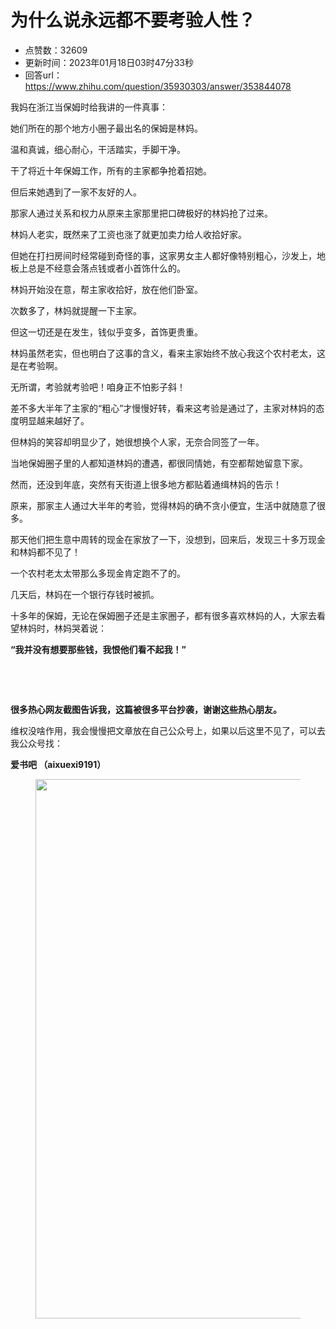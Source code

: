 # 为什么说永远都不要考验人性？
- 点赞数：32609
- 更新时间：2023年01月18日03时47分33秒
- 回答url：https://www.zhihu.com/question/35930303/answer/353844078
<body>
 <p></p><a data-draft-node="block" data-draft-type="ad-link-card" data-ad-id="fee_8613a831374f3c3fd0795d26a71ced8a"></a>
 <p></p>
 <p data-pid="9j-FuHtD">我妈在浙江当保姆时给我讲的一件真事：</p>
 <p data-pid="BDoDlqSM">她们所在的那个地方小圈子最出名的保姆是林妈。</p>
 <p data-pid="soU6XSyb">温和真诚，细心耐心，干活踏实，手脚干净。</p>
 <p data-pid="3vWc24-_">干了将近十年保姆工作，所有的主家都争抢着招她。</p>
 <p data-pid="vuG8e7nJ">但后来她遇到了一家不友好的人。</p>
 <p data-pid="nfartsfN">那家人通过关系和权力从原来主家那里把口碑极好的林妈抢了过来。</p>
 <p data-pid="7YHg0llw">林妈人老实，既然来了工资也涨了就更加卖力给人收拾好家。</p>
 <p data-pid="7y9QezW6">但她在打扫房间时经常碰到奇怪的事，这家男女主人都好像特别粗心，沙发上，地板上总是不经意会落点钱或者小首饰什么的。</p>
 <p data-pid="5aBTOGwO">林妈开始没在意，帮主家收拾好，放在他们卧室。</p>
 <p data-pid="HQI4Jua0">次数多了，林妈就提醒一下主家。</p>
 <p data-pid="eFurIIis">但这一切还是在发生，钱似乎变多，首饰更贵重。</p>
 <p data-pid="UuIKMT6U">林妈虽然老实，但也明白了这事的含义，看来主家始终不放心我这个农村老太，这是在考验啊。</p>
 <p data-pid="U6n8IVjJ">无所谓，考验就考验吧！咱身正不怕影子斜！</p>
 <p data-pid="WSIOiMZT">差不多大半年了主家的“粗心”才慢慢好转，看来这考验是通过了，主家对林妈的态度明显越来越好了。</p>
 <p data-pid="UJAKRwGv">但林妈的笑容却明显少了，她很想换个人家，无奈合同签了一年。</p>
 <p data-pid="dcJZL5fI">当地保姆圈子里的人都知道林妈的遭遇，都很同情她，有空都帮她留意下家。</p>
 <p data-pid="pxo78e4E">然而，还没到年底，突然有天街道上很多地方都贴着通缉林妈的告示！</p>
 <p data-pid="3PMa4KNT">原来，那家主人通过大半年的考验，觉得林妈的确不贪小便宜，生活中就随意了很多。</p>
 <p data-pid="41xr68M0">那天他们把生意中周转的现金在家放了一下，没想到，回来后，发现三十多万现金和林妈都不见了！</p>
 <p data-pid="4JnjrYSa">一个农村老太太带那么多现金肯定跑不了的。</p>
 <p data-pid="DLJR5Tzr">几天后，林妈在一个银行存钱时被抓。</p>
 <p data-pid="IaMOqClg">十多年的保姆，无论在保姆圈子还是主家圈子，都有很多喜欢林妈的人，大家去看望林妈时，林妈哭着说：</p>
 <p data-pid="dkifBepp"><b>“我并没有想要那些钱，我恨他们看不起我！”</b></p>
 <p class="ztext-empty-paragraph"><br></p>
 <p class="ztext-empty-paragraph"><br></p>
 <p data-pid="0GAV_ooM"><b>很多热心网友截图告诉我，这篇被很多平台抄袭，谢谢这些热心朋友。</b></p>
 <p data-pid="WOrdlg0u">维权没啥作用，我会慢慢把文章放在自己公众号上，如果以后这里不见了，可以去我公众号找：</p>
 <p data-pid="NyBLUtV0"><b>爱书吧 （aixuexi9191）</b></p>
 <figure data-size="normal">
  <img src="https://pic1.zhimg.com/50/v2-209aeafb7f9e3b5897aaa82c536affd6_720w.jpg?source=1940ef5c" data-rawwidth="863" data-rawheight="293" data-size="normal" data-caption="" data-original-token="v2-209aeafb7f9e3b5897aaa82c536affd6" data-default-watermark-src="https://pic1.zhimg.com/50/v2-6a2688c037d164fac0c49a88ca09b997_720w.jpg?source=1940ef5c" class="origin_image zh-lightbox-thumb" width="863" data-original="https://pic1.zhimg.com/v2-209aeafb7f9e3b5897aaa82c536affd6_r.jpg?source=1940ef5c">
 </figure>
 <p></p>
</body>